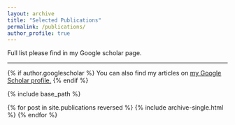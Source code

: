 ```yaml
---
layout: archive
title: "Selected Publications"
permalink: /publications/
author_profile: true
---
```


Full list please find in my Google scholar page.

---

{% if author.googlescholar %}
  You can also find my articles on <u><a href="{{author.googlescholar}}">my Google Scholar profile</a>.</u>
{% endif %}

{% include base_path %}

{% for post in site.publications reversed %}
  {% include archive-single.html %}
{% endfor %}
